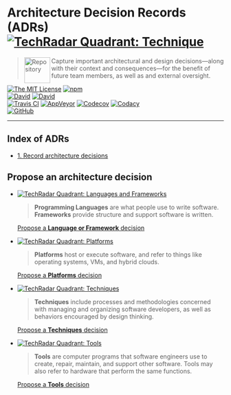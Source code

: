 # Architecture Decision Records (ADRs) [![TechRadar Quadrant: Technique][badge-tech-radar-techniques]](https://www.thoughtworks.com/radar/techniques/lightweight-architecture-decision-records)

> <img alt="Repository" src="https://cdnjs.cloudflare.com/ajax/libs/octicons/4.4.0/svg/repo.svg" height="60" width="60" align="left" valign="top"> Capture important architectural and design decisions—along with their context and consequences—for the benefit of future team members, as well as and external oversight.

[![The MIT License](https://img.shields.io/badge/license-MIT-blue.svg?style=flat-square)](http://opensource.org/licenses/MIT)
[![npm](https://img.shields.io/npm/v/architecture-decision-records.svg?style=flat-square)](https://www.npmjs.org/commonality/architecture-decision-records)
<br>
[![David](https://img.shields.io/david/commonality/architecture-decision-records.svg?style=flat-square)](https://david-dm.org/commonality/architecture-decision-records)
[![David](https://img.shields.io/david/dev/commonality/commonality/architecture-decision-records.svg?style=flat-square)](https://david-dm.org/commonality/architecture-decision-records?type=dev)<br>
[![Travis CI](https://img.shields.io/travis/commonality/commonality/architecture-decision-records.svg?style=flat-square&logo=travis)](https://travis-ci.org/commonality/commonality/architecture-decision-records)
[![AppVeyor](https://img.shields.io/appveyor/ci/commonality/architecture-decision-records.svg?style=flat-square&logo=appveyor)]()
[![Codecov](https://img.shields.io/codecov/c/github/commonality/architecture-decision-records.svg?style=flat-square&logo=codecov)]()
[![Codacy](https://img.shields.io/codacy/id.svg?style=flat-square&logo=Codacy)]()<br>
[![GitHub](https://img.shields.io/github/issues/commonality/architecture-decision-records.svg?style=flat-square&logo=github)](https://github.com/commonality/architecture-decision-records/issues)

---

## Index of ADRs

- [1. Record architecture decisions](docs/0001-record-architecture-decisions.md)

## Propose an architecture decision

- [![TechRadar Quadrant: Languages and Frameworks][badge-tech-radar-langs]][tw-tr-languages-frameworks]

   > **Programming Languages** are what people use to write software.<br>
   > **Frameworks** provide structure and support software is written.

   [Propose a **Language or Framework** decision][adr-nygard-languages-template]

- [![TechRadar Quadrant: Platforms][badge-tech-radar-platforms]][tw-tr-platforms]

   > **Platforms** host or execute software, and refer to things like operating systems, VMs, and hybrid clouds.

   [Propose a **Platforms** decision][adr-nygard-platforms-template]

- [![TechRadar Quadrant: Techniques][badge-tech-radar-techniques]][tw-tr-techniques]

   > **Techniques** include processes and methodologies concerned with managing and organizing software developers, as well as behaviors encouraged by design thinking.

   [Propose a **Techniques** decision][adr-nygard-techniques-template]

- [![TechRadar Quadrant: Tools][badge-tech-radar-tools]][tw-tr-tools]

   > **Tools** are computer programs that software engineers use to create, repair, maintain, and support other software. Tools may also refer to hardware that perform the same functions.
   >

   [Propose a **Tools** decision][adr-nygard-tools-template]

<!-- ⛔️ LINK REFERENCES(Begin) ⛔️  -->

[adr-madr-languages-frameworks]: https://github.com/commonality/architecture-decision-records/compare/adr-0001?expand=1&title=adr(languages-frameworks):%20add%20MADR%20template&template=adr_template_madr.md
[adr-madr-platforms]: https://github.com/commonality/architecture-decision-records/compare/adr-0001?expand=1&title=adr(platforms):%20add%20MADR%20template&template=adr_template_madr.md
[adr-madr-techniques]: https://github.com/commonality/architecture-decision-records/compare/adr-0001?expand=1&title=adr(techniques):%20add%20MADR%20template&template=adr_template_madr.md
[adr-madr-tools]: https://github.com/commonality/architecture-decision-records/compare/adr-0001?expand=1&title=adr(tools):%20add%20MADR%20template&template=adr_template_madr.md

[adr-nygard-languages-frameworks]: https://github.com/commonality/architecture-decision-records/compare/adr-0001?expand=1&title=adr(languages-frameworks):%20add%20MADR%20template&template=adr-nygard-template.md
[adr-nygard-platforms]: https://github.com/commonality/architecture-decision-records/compare/adr-0001?expand=1&title=adr(platforms):%20add%20MADR%20template&template=adr-nygard-template.md
[adr-nygard-techniques]: https://github.com/commonality/architecture-decision-records/compare/adr-0001?expand=1&title=adr(techniques):%20add%20MADR%20template&template=adr-nygard-template.md
[adr-nygard-tools]: https://github.com/commonality/architecture-decision-records/compare/adr-0001?expand=1&title=adr(tools):%20add%20MADR%20template&template=adr-nygard-template.md
[badge-tech-radar-langs]: https://img.shields.io/badge/Tech--Radar-Languages%20%26%20Frameworks-b32059.svg?style=for-the-badge
[badge-tech-radar-platforms]: https://img.shields.io/badge/Tech--Radar-Platforms-f38a3e.svg?style=for-the-badge
[badge-tech-radar-techniques]: https://img.shields.io/badge/Tech--Radar-Techniques-1ebccd.svg?style=for-the-badge
<!-- [badge-tech-radar-tools]: https://img.shields.io/badge/TechRadar-Tools-86b782.svg?style=flat-square -->
[badge-tech-radar-tools]: https://img.shields.io/badge/Tech--Radar-Tools-86b782.svg?longCache=true&style=for-the-badge

[icon-octicon-link-external]: https://cdnjs.cloudflare.com/ajax/libs/octicons/4.4.0/svg/link-external.svg
[icon-octicon-file-text]: https://cdnjs.cloudflare.com/ajax/libs/octicons/4.4.0/svg/file-text.svg
[icon-octicon-info]: https://cdnjs.cloudflare.com/ajax/libs/octicons/4.4.0/svg/info.svg
[icon-octicon-thumbsup]: https://cdnjs.cloudflare.com/ajax/libs/octicons/4.4.0/svg/thumbsup.svg

<!-- QUADRANT: Languages and Frameworks -->
[label-langs-frameworks-img]: https://fakeimg.pl/200x40/b32059/FFF/?text=Languages+%26+Frameworks&font_size=24
[label-tech-radar-langs-frameworks-img]: https://fakeimg.pl/200x80/b32059/FFF/?text=TechRadar:%0ALanguages+%26+Frameworks&font_size=24
[menu-quad-languages-img]: docs/img/readme/menu_quadrant_languages.png
<!-- RINGS: Languages and Frameworks -->
[label-tech-radar-langs-frameworks-adopt-img]: https://fakeimg.pl/80x40/b32059/FFF/?text=Adopt&font_size=18
[label-tech-radar-langs-frameworks-trial-img]: https://fakeimg.pl/80x40/b32059/FFF/?text=Trial&font_size=18
[label-tech-radar-langs-frameworks-assess-img]: https://fakeimg.pl/80x40/b32059/FFF/?text=Assess&font_size=18
[label-tech-radar-langs-frameworks-hold-img]: https://fakeimg.pl/80x40/b32059/FFF/?text=Hold&font_size=18
<!-- QUADRANT: Platforms -->
[label-platforms-img]: https://fakeimg.pl/200x40/f38a3e/FFF/?text=Platforms&font_size=24
[label-tech-radar-platforms-img]: https://fakeimg.pl/200x80/f38a3e/FFF/?text=TechRadar:+Platforms&font_size=24
<!-- RINGS: Platforms -->
[label-tech-radar-platforms-adopt-img]: https://fakeimg.pl/80x40/f38a3e/FFF/?text=Adopt&font_size=18
[label-tech-radar-platforms-trial-img]: https://fakeimg.pl/80x40/f38a3e/FFF/?text=Trial&font_size=18
[label-tech-radar-platforms-assess-img]: https://fakeimg.pl/80x40/f38a3e/FFF/?text=Assess&font_size=18
[label-tech-radar-platforms-hold-img]: https://fakeimg.pl/80x40/f38a3e/FFF/?text=Hold&font_size=18
<!-- QUADRANT: Techniques -->
[label-techniques-img]: https://fakeimg.pl/200x40/1ebccd/FFF/?text=Techniques&font_size=24
[label-tech-radar-techniques-img]: https://fakeimg.pl/200x80/1ebccd/FFF/?text=TechRadar:+Techniques&font_size=24
<!-- RINGS: Techniques -->
[label-tech-radar-techniques-adopt-img]: https://fakeimg.pl/80x40/1ebccd/FFF/?text=Adopt&font_size=18
[label-tech-radar-techniques-trial-img]: https://fakeimg.pl/80x40/1ebccd/FFF/?text=Trial&font_size=18
[label-tech-radar-techniques-assess-img]: https://fakeimg.pl/80x40/1ebccd/FFF/?text=Assess&font_size=18
[label-tech-radar-techniques-hold-img]: https://fakeimg.pl/80x40/1ebccd/FFF/?text=Hold&font_size=18
<!-- QUADRANT: Tools -->
[label-tools-img]: https://fakeimg.pl/200x40/86b782/FFF/?text=Tools&font_size=24
[label-tech-radar-tools-img]: https://fakeimg.pl/200x80/86b782/FFF/?text=TechRadar:+Tools&font_size=24
<!-- RINGS: Tools -->
[label-tech-radar-tools-adopt-img]: https://fakeimg.pl/80x40/86b782/FFF/?text=Adopt&font_size=18
[label-tech-radar-tools-trial-img]: https://fakeimg.pl/80x40/86b782/FFF/?text=Trial&font_size=18
[label-tech-radar-tools-assess-img]: https://fakeimg.pl/80x40/86b782/FFF/?text=Assess&font_size=18
[label-tech-radar-tools-hold-img]: https://fakeimg.pl/80x40/86b782/FFF/?text=Hold&font_size=18
[icon-octicon-question]: https://cdnjs.cloudflare.com/ajax/libs/octicons/4.4.0/svg/question.svg
[tw-tr-languages-frameworks]: https://thoughtworks.com/radar/languages-and-frameworks
[tw-tr-platforms]: https://thoughtworks.com/radar/platforms
[tw-tr-techniques]: https://thoughtworks.com/radar/techniques
[tw-tr-tools]: https://thoughtworks.com/radar/tools
[tw-tech-radar-faq-url]: https://www.thoughtworks.com/radar/a-z
[img-logo-commonality]: ./docs/img/logo-commonalaxy.png

[pr-lang-nygard]: https://github.com/commonality/architecture-decision-records/compare/adr-0001?quick_pull=1&title=adr(languages-frameworks):%20add%20MADR%20template&template=adr-nygard-template.md

[adr-nygard-languages-template]: https://github.com/commonality/architecture-decision-records/new/master/docs/adr?filename=rename-me.md&value=%23+%5BADR-ID%5D.+%5BSummarized+title+of+decision%5D%0D%0A%0D%0ADate%3A+YYYY-MM-DD%0D%0A%0D%0A%23%23+Status%0D%0A%0D%0A%7C+ADR+Status++++%7C+Capability+-+Category++%7C+TechRadar+Quadrant+-+Ring++%7C%0D%0A%7C%3A-------------%3A%7C%3A----------------------%3A%7C%3A----------------%3A%7C%0D%0A%7C+%21%5BADR+Status%3A+Proposed%5D%5Blabel-adr-proposed-img%5D+%7C+%5BCapability+%21%5BExternal+link%5D%5Bicon-octicon-link-external%5D%5D%28.%29%3Chr%3E%5BCategory+%21%5BExternal+link%5D%5Bicon-octicon-link-external%5D%5D%28.%29+%7C+%5B%21%5BTechRadar%3A+Languages+and+Frameworks%5D%5Blabel-langs-frameworks-img%5D%5D%5Btw-tech-radar-langs-frameworks-url%5D%3Chr%3E%21%5BHold%5D%5Blabel-tech-radar-langs-frameworks-hold-img%5D+%7C%0D%0A%0D%0A%23%23+Context%0D%0A%0D%0A%3E+Describe+the+issue+that+is+motivating+this+decision+or+change.%0D%0A%0D%0A%23%23+Decision%0D%0A%0D%0A%3E+State+your+proposed+decision.%0D%0A%0D%0A%23%23+Consequences%0D%0A%0D%0A%3E+Objectively+list+how+this+change+will+make+work+easier+or+more+difficult.%0D%0A%0D%0A%3C%21--+ADR+Status+Images+--%3E%0D%0A%0D%0A%5Blabel-adr-proposed-img%5D%3A+https%3A%2F%2Ffakeimg.pl%2F160x40%2F0052cc%2FFFF%2F%3Ftext%3DProposed%26font_size%3D26%0D%0A%5Blabel-adr-accepted-img%5D%3A+https%3A%2F%2Ffakeimg.pl%2F160x40%2F0e8a16%2FFFF%2F%3Ftext%3DAccepted%26font_size%3D26%0D%0A%5Blabel-adr-rejected-img%5D%3A+https%3A%2F%2Ffakeimg.pl%2F160x40%2F666%2FFFF%2F%3Ftext%3DRejected%26font_size%3D26%0D%0A%5Blabel-adr-deprecated-img%5D%3A+https%3A%2F%2Ffakeimg.pl%2F160x40%2Fb60205%2FFFF%2F%3Ftext%3DDeprecated%26font_size%3D26%0D%0A%5Blabel-adr-superseded-img%5D%3A+https%3A%2F%2Ffakeimg.pl%2F160x40%2Fe99695%2F000%2F%3Ftext%3DSuperseded%26font_size%3D26%0D%0A%0D%0A%3C%21--+Icons+--%3E%0D%0A%0D%0A%5Bfake-images-pl-github-url%5D%3A+https%3A%2F%2Fgithub.com%2FRydgel%2FFake-images-please+%22View+the+source+code+on+GitHub.%22%0D%0A%5Bicon-checklist%5D%3A+https%3A%2F%2Fcdnjs.cloudflare.com%2Fajax%2Flibs%2Focticons%2F4.4.0%2Fsvg%2Fchecklist.svg%0D%0A%5Bicon-clippy%5D%3A+https%3A%2F%2Fcdnjs.cloudflare.com%2Fajax%2Flibs%2Focticons%2F4.4.0%2Fsvg%2Fclippy.svg%0D%0A%5Bicon-octicon-link-external%5D%3A+https%3A%2F%2Fcdnjs.cloudflare.com%2Fajax%2Flibs%2Focticons%2F4.4.0%2Fsvg%2Flink-external.svg%0D%0A%5Bicon-mark-github%5D%3A+https%3A%2F%2Fcdnjs.cloudflare.com%2Fajax%2Flibs%2Focticons%2F4.4.0%2Fsvg%2Fmark-github.svg%0D%0A%5Bicon-md%5D%3A+https%3A%2F%2Fcdnjs.cloudflare.com%2Fajax%2Flibs%2Focticons%2F4.4.0%2Fsvg%2Fmarkdown.svg%0D%0A%5Bicon-media%5D%3A+https%3A%2F%2Fcdnjs.cloudflare.com%2Fajax%2Flibs%2Focticons%2F4.4.0%2Fsvg%2Ffile-media.svg%0D%0A%0D%0A%3C%21--+TechRadar+Quadrants+--%3E%0D%0A%0D%0A%3C%21--+QUADRANT%3A+Languages+and+Frameworks+--%3E%0D%0A%0D%0A%5Blabel-langs-frameworks-img%5D%3A+https%3A%2F%2Ffakeimg.pl%2F200x40%2Fb32059%2FFFF%2F%3Ftext%3DLanguages%2B%2526%2BFrameworks%26font_size%3D24%0D%0A%5Blabel-tech-radar-langs-frameworks-img%5D%3A+https%3A%2F%2Ffakeimg.pl%2F200x80%2Fb32059%2FFFF%2F%3Ftext%3DTechRadar%3A%250ALanguages%2B%2526%2BFrameworks%26font_size%3D24%0D%0A%0D%0A%3C%21--+RINGS%3A+Languages+and+Frameworks+--%3E%0D%0A%0D%0A%5Blabel-tech-radar-langs-frameworks-adopt-img%5D%3A+https%3A%2F%2Ffakeimg.pl%2F80x40%2Fb32059%2FFFF%2F%3Ftext%3DAdopt%26font_size%3D18%0D%0A%5Blabel-tech-radar-langs-frameworks-trial-img%5D%3A+https%3A%2F%2Ffakeimg.pl%2F80x40%2Fb32059%2FFFF%2F%3Ftext%3DTrial%26font_size%3D18%0D%0A%5Blabel-tech-radar-langs-frameworks-assess-img%5D%3A+https%3A%2F%2Ffakeimg.pl%2F80x40%2Fb32059%2FFFF%2F%3Ftext%3DAssess%26font_size%3D18%0D%0A%5Blabel-tech-radar-langs-frameworks-hold-img%5D%3A+https%3A%2F%2Ffakeimg.pl%2F80x40%2Fb32059%2FFFF%2F%3Ftext%3DHold%26font_size%3D18%0D%0A%0D%0A%3C%21--+QUADRANT%3A+Platforms+--%3E%0D%0A%0D%0A%5Blabel-platforms-img%5D%3A+https%3A%2F%2Ffakeimg.pl%2F200x40%2Ff38a3e%2FFFF%2F%3Ftext%3DPlatforms%26font_size%3D24%0D%0A%5Blabel-tech-radar-platforms-img%5D%3A+https%3A%2F%2Ffakeimg.pl%2F200x80%2Ff38a3e%2FFFF%2F%3Ftext%3DTechRadar%3A%2BPlatforms%26font_size%3D24%0D%0A%0D%0A%3C%21--+RINGS%3A+Platforms+--%3E%0D%0A%0D%0A%5Blabel-tech-radar-platforms-adopt-img%5D%3A+https%3A%2F%2Ffakeimg.pl%2F80x40%2Ff38a3e%2FFFF%2F%3Ftext%3DAdopt%26font_size%3D18%0D%0A%5Blabel-tech-radar-platforms-trial-img%5D%3A+https%3A%2F%2Ffakeimg.pl%2F80x40%2Ff38a3e%2FFFF%2F%3Ftext%3DTrial%26font_size%3D18%0D%0A%5Blabel-tech-radar-platforms-assess-img%5D%3A+https%3A%2F%2Ffakeimg.pl%2F80x40%2Ff38a3e%2FFFF%2F%3Ftext%3DAssess%26font_size%3D18%0D%0A%5Blabel-tech-radar-platforms-hold-img%5D%3A+https%3A%2F%2Ffakeimg.pl%2F80x40%2Ff38a3e%2FFFF%2F%3Ftext%3DHold%26font_size%3D18%0D%0A%0D%0A%3C%21--+QUADRANT%3A+Techniques+--%3E%0D%0A%0D%0A%5Blabel-techniques-img%5D%3A+https%3A%2F%2Ffakeimg.pl%2F200x40%2F1ebccd%2FFFF%2F%3Ftext%3DTechniques%26font_size%3D24%0D%0A%5Blabel-tech-radar-techniques-img%5D%3A+https%3A%2F%2Ffakeimg.pl%2F200x80%2F1ebccd%2FFFF%2F%3Ftext%3DTechRadar%3A%2BTechniques%26font_size%3D24%0D%0A%0D%0A%3C%21--+RINGS%3A+Techniques+--%3E%0D%0A%0D%0A%5Blabel-tech-radar-techniques-adopt-img%5D%3A+https%3A%2F%2Ffakeimg.pl%2F80x40%2F1ebccd%2FFFF%2F%3Ftext%3DAdopt%26font_size%3D18%0D%0A%5Blabel-tech-radar-techniques-trial-img%5D%3A+https%3A%2F%2Ffakeimg.pl%2F80x40%2F1ebccd%2FFFF%2F%3Ftext%3DTrial%26font_size%3D18%0D%0A%5Blabel-tech-radar-techniques-assess-img%5D%3A+https%3A%2F%2Ffakeimg.pl%2F80x40%2F1ebccd%2FFFF%2F%3Ftext%3DAssess%26font_size%3D18%0D%0A%5Blabel-tech-radar-techniques-hold-img%5D%3A+https%3A%2F%2Ffakeimg.pl%2F80x40%2F1ebccd%2FFFF%2F%3Ftext%3DHold%26font_size%3D18%0D%0A%0D%0A%3C%21--+QUADRANT%3A+Tools+--%3E%0D%0A%0D%0A%5Blabel-tools-img%5D%3A+https%3A%2F%2Ffakeimg.pl%2F200x40%2F86b782%2FFFF%2F%3Ftext%3DTools%26font_size%3D24%0D%0A%5Blabel-tech-radar-tools-img%5D%3A+https%3A%2F%2Ffakeimg.pl%2F200x80%2F86b782%2FFFF%2F%3Ftext%3DTechRadar%3A%2BTools%26font_size%3D24%0D%0A%0D%0A%3C%21--+RINGS%3A+Tools+--%3E%0D%0A%0D%0A%5Blabel-tech-radar-tools-adopt-img%5D%3A+https%3A%2F%2Ffakeimg.pl%2F80x40%2F86b782%2FFFF%2F%3Ftext%3DAdopt%26font_size%3D18%0D%0A%5Blabel-tech-radar-tools-trial-img%5D%3A+https%3A%2F%2Ffakeimg.pl%2F80x40%2F86b782%2FFFF%2F%3Ftext%3DTrial%26font_size%3D18%0D%0A%5Blabel-tech-radar-tools-assess-img%5D%3A+https%3A%2F%2Ffakeimg.pl%2F80x40%2F86b782%2FFFF%2F%3Ftext%3DAssess%26font_size%3D18%0D%0A%5Blabel-tech-radar-tools-hold-img%5D%3A+https%3A%2F%2Ffakeimg.pl%2F80x40%2F86b782%2FFFF%2F%3Ftext%3DHold%26font_size%3D18%0D%0A%0D%0A%3C%21--+Web+pages%3A+external+--%3E%0D%0A%0D%0A%5Bnygard-article-url%5D%3A+http%3A%2F%2Fthinkrelevance.com%2Fblog%2F2011%2F11%2F15%2Fdocumenting-architecture-decisions%0D%0A%5Btw-tech-radar-adrs%5D%3A+https%3A%2F%2Fwww.thoughtworks.com%2Fradar%2Ftechniques%2Flightweight-architecture-decision-records%0D%0A%5Btw-tech-radar-evolutionary-architecture%5D%3A+https%3A%2F%2Fwww.thoughtworks.com%2Fradar%2Ftechniques%2Fevolutionary-architecture%0D%0A%5Btw-tech-radar-faq-url%5D%3A+https%3A%2F%2Fwww.thoughtworks.com%2Fradar%2Fa-z%0D%0A%5Btw-tech-radar-langs-frameworks-url%5D%3A+https%3A%2F%2Fwww.thoughtworks.com%2Fradar%2Flanguages-and-frameworks%0D%0A%5Btw-tech-radar-platforms-url%5D%3A+https%3A%2F%2Fwww.thoughtworks.com%2Fradar%2Fplatforms%0D%0A%5Btw-tech-radar-techniques-url%5D%3A+https%3A%2F%2Fwww.thoughtworks.com%2Fradar%2Ftechniques%0D%0A%5Btw-tech-radar-tools-url%5D%3A+https%3A%2F%2Fwww.thoughtworks.com%2Fradar%2Ftools
[adr-nygard-platforms-template]: https://github.com/commonality/architecture-decision-records/new/master/docs/adr?filename=rename-me.md&value=%23+%5BADR-ID%5D.+%5BSummarized+title+of+decision%5D%0D%0A%0D%0ADate%3A+YYYY-MM-DD%0D%0A%0D%0A%23%23+Status%0D%0A%0D%0A%7C+ADR+Status++++%7C+Capability+-+Category++%7C+TechRadar+Quadrant+-+Ring++%7C%0D%0A%7C%3A-------------%3A%7C%3A----------------------%3A%7C%3A----------------%3A%7C%0D%0A%7C+%21%5BADR+Status%3A+Proposed%5D%5Blabel-adr-proposed-img%5D+%7C+%5BCapability+%21%5BExternal+link%5D%5Bicon-octicon-link-external%5D%5D%28.%29%3Chr%3E%5BCategory+%21%5BExternal+link%5D%5Bicon-octicon-link-external%5D%5D%28.%29+%7C+%5B%21%5BTechRadar%3A+Platforms%5D%5Blabel-platforms-img%5D%5D%5Btw-tech-radar-platforms-url%5D%3Chr%3E%21%5BHold%5D%5Blabel-tech-radar-platforms-hold-img%5D+%7C%0D%0A%0D%0A%23%23+Context%0D%0A%0D%0A%3E+Describe+the+issue+that+is+motivating+this+decision+or+change.%0D%0A%0D%0A%23%23+Decision%0D%0A%0D%0A%3E+State+your+proposed+decision.%0D%0A%0D%0A%23%23+Consequences%0D%0A%0D%0A%3E+Objectively+list+how+this+change+will+make+work+easier+or+more+difficult.%0D%0A%0D%0A%3C%21--+ADR+Status+Images+--%3E%0D%0A%0D%0A%5Blabel-adr-proposed-img%5D%3A+https%3A%2F%2Ffakeimg.pl%2F160x40%2F0052cc%2FFFF%2F%3Ftext%3DProposed%26font_size%3D26%0D%0A%5Blabel-adr-accepted-img%5D%3A+https%3A%2F%2Ffakeimg.pl%2F160x40%2F0e8a16%2FFFF%2F%3Ftext%3DAccepted%26font_size%3D26%0D%0A%5Blabel-adr-rejected-img%5D%3A+https%3A%2F%2Ffakeimg.pl%2F160x40%2F666%2FFFF%2F%3Ftext%3DRejected%26font_size%3D26%0D%0A%5Blabel-adr-deprecated-img%5D%3A+https%3A%2F%2Ffakeimg.pl%2F160x40%2Fb60205%2FFFF%2F%3Ftext%3DDeprecated%26font_size%3D26%0D%0A%5Blabel-adr-superseded-img%5D%3A+https%3A%2F%2Ffakeimg.pl%2F160x40%2Fe99695%2F000%2F%3Ftext%3DSuperseded%26font_size%3D26%0D%0A%0D%0A%3C%21--+Icons+--%3E%0D%0A%0D%0A%5Bfake-images-pl-github-url%5D%3A+https%3A%2F%2Fgithub.com%2FRydgel%2FFake-images-please+%22View+the+source+code+on+GitHub.%22%0D%0A%5Bicon-checklist%5D%3A+https%3A%2F%2Fcdnjs.cloudflare.com%2Fajax%2Flibs%2Focticons%2F4.4.0%2Fsvg%2Fchecklist.svg%0D%0A%5Bicon-clippy%5D%3A+https%3A%2F%2Fcdnjs.cloudflare.com%2Fajax%2Flibs%2Focticons%2F4.4.0%2Fsvg%2Fclippy.svg%0D%0A%5Bicon-octicon-link-external%5D%3A+https%3A%2F%2Fcdnjs.cloudflare.com%2Fajax%2Flibs%2Focticons%2F4.4.0%2Fsvg%2Flink-external.svg%0D%0A%5Bicon-mark-github%5D%3A+https%3A%2F%2Fcdnjs.cloudflare.com%2Fajax%2Flibs%2Focticons%2F4.4.0%2Fsvg%2Fmark-github.svg%0D%0A%5Bicon-md%5D%3A+https%3A%2F%2Fcdnjs.cloudflare.com%2Fajax%2Flibs%2Focticons%2F4.4.0%2Fsvg%2Fmarkdown.svg%0D%0A%5Bicon-media%5D%3A+https%3A%2F%2Fcdnjs.cloudflare.com%2Fajax%2Flibs%2Focticons%2F4.4.0%2Fsvg%2Ffile-media.svg%0D%0A%0D%0A%3C%21--+TechRadar+Quadrants+--%3E%0D%0A%0D%0A%3C%21--+QUADRANT%3A+Languages+and+Frameworks+--%3E%0D%0A%0D%0A%5Blabel-langs-frameworks-img%5D%3A+https%3A%2F%2Ffakeimg.pl%2F200x40%2Fb32059%2FFFF%2F%3Ftext%3DLanguages%2B%2526%2BFrameworks%26font_size%3D24%0D%0A%5Blabel-tech-radar-langs-frameworks-img%5D%3A+https%3A%2F%2Ffakeimg.pl%2F200x80%2Fb32059%2FFFF%2F%3Ftext%3DTechRadar%3A%250ALanguages%2B%2526%2BFrameworks%26font_size%3D24%0D%0A%0D%0A%3C%21--+RINGS%3A+Languages+and+Frameworks+--%3E%0D%0A%0D%0A%5Blabel-tech-radar-langs-frameworks-adopt-img%5D%3A+https%3A%2F%2Ffakeimg.pl%2F80x40%2Fb32059%2FFFF%2F%3Ftext%3DAdopt%26font_size%3D18%0D%0A%5Blabel-tech-radar-langs-frameworks-trial-img%5D%3A+https%3A%2F%2Ffakeimg.pl%2F80x40%2Fb32059%2FFFF%2F%3Ftext%3DTrial%26font_size%3D18%0D%0A%5Blabel-tech-radar-langs-frameworks-assess-img%5D%3A+https%3A%2F%2Ffakeimg.pl%2F80x40%2Fb32059%2FFFF%2F%3Ftext%3DAssess%26font_size%3D18%0D%0A%5Blabel-tech-radar-langs-frameworks-hold-img%5D%3A+https%3A%2F%2Ffakeimg.pl%2F80x40%2Fb32059%2FFFF%2F%3Ftext%3DHold%26font_size%3D18%0D%0A%0D%0A%3C%21--+QUADRANT%3A+Platforms+--%3E%0D%0A%0D%0A%5Blabel-platforms-img%5D%3A+https%3A%2F%2Ffakeimg.pl%2F200x40%2Ff38a3e%2FFFF%2F%3Ftext%3DPlatforms%26font_size%3D24%0D%0A%5Blabel-tech-radar-platforms-img%5D%3A+https%3A%2F%2Ffakeimg.pl%2F200x80%2Ff38a3e%2FFFF%2F%3Ftext%3DTechRadar%3A%2BPlatforms%26font_size%3D24%0D%0A%0D%0A%3C%21--+RINGS%3A+Platforms+--%3E%0D%0A%0D%0A%5Blabel-tech-radar-platforms-adopt-img%5D%3A+https%3A%2F%2Ffakeimg.pl%2F80x40%2Ff38a3e%2FFFF%2F%3Ftext%3DAdopt%26font_size%3D18%0D%0A%5Blabel-tech-radar-platforms-trial-img%5D%3A+https%3A%2F%2Ffakeimg.pl%2F80x40%2Ff38a3e%2FFFF%2F%3Ftext%3DTrial%26font_size%3D18%0D%0A%5Blabel-tech-radar-platforms-assess-img%5D%3A+https%3A%2F%2Ffakeimg.pl%2F80x40%2Ff38a3e%2FFFF%2F%3Ftext%3DAssess%26font_size%3D18%0D%0A%5Blabel-tech-radar-platforms-hold-img%5D%3A+https%3A%2F%2Ffakeimg.pl%2F80x40%2Ff38a3e%2FFFF%2F%3Ftext%3DHold%26font_size%3D18%0D%0A%0D%0A%3C%21--+QUADRANT%3A+Techniques+--%3E%0D%0A%0D%0A%5Blabel-techniques-img%5D%3A+https%3A%2F%2Ffakeimg.pl%2F200x40%2F1ebccd%2FFFF%2F%3Ftext%3DTechniques%26font_size%3D24%0D%0A%5Blabel-tech-radar-techniques-img%5D%3A+https%3A%2F%2Ffakeimg.pl%2F200x80%2F1ebccd%2FFFF%2F%3Ftext%3DTechRadar%3A%2BTechniques%26font_size%3D24%0D%0A%0D%0A%3C%21--+RINGS%3A+Techniques+--%3E%0D%0A%0D%0A%5Blabel-tech-radar-techniques-adopt-img%5D%3A+https%3A%2F%2Ffakeimg.pl%2F80x40%2F1ebccd%2FFFF%2F%3Ftext%3DAdopt%26font_size%3D18%0D%0A%5Blabel-tech-radar-techniques-trial-img%5D%3A+https%3A%2F%2Ffakeimg.pl%2F80x40%2F1ebccd%2FFFF%2F%3Ftext%3DTrial%26font_size%3D18%0D%0A%5Blabel-tech-radar-techniques-assess-img%5D%3A+https%3A%2F%2Ffakeimg.pl%2F80x40%2F1ebccd%2FFFF%2F%3Ftext%3DAssess%26font_size%3D18%0D%0A%5Blabel-tech-radar-techniques-hold-img%5D%3A+https%3A%2F%2Ffakeimg.pl%2F80x40%2F1ebccd%2FFFF%2F%3Ftext%3DHold%26font_size%3D18%0D%0A%0D%0A%3C%21--+QUADRANT%3A+Tools+--%3E%0D%0A%0D%0A%5Blabel-tools-img%5D%3A+https%3A%2F%2Ffakeimg.pl%2F200x40%2F86b782%2FFFF%2F%3Ftext%3DTools%26font_size%3D24%0D%0A%5Blabel-tech-radar-tools-img%5D%3A+https%3A%2F%2Ffakeimg.pl%2F200x80%2F86b782%2FFFF%2F%3Ftext%3DTechRadar%3A%2BTools%26font_size%3D24%0D%0A%0D%0A%3C%21--+RINGS%3A+Tools+--%3E%0D%0A%0D%0A%5Blabel-tech-radar-tools-adopt-img%5D%3A+https%3A%2F%2Ffakeimg.pl%2F80x40%2F86b782%2FFFF%2F%3Ftext%3DAdopt%26font_size%3D18%0D%0A%5Blabel-tech-radar-tools-trial-img%5D%3A+https%3A%2F%2Ffakeimg.pl%2F80x40%2F86b782%2FFFF%2F%3Ftext%3DTrial%26font_size%3D18%0D%0A%5Blabel-tech-radar-tools-assess-img%5D%3A+https%3A%2F%2Ffakeimg.pl%2F80x40%2F86b782%2FFFF%2F%3Ftext%3DAssess%26font_size%3D18%0D%0A%5Blabel-tech-radar-tools-hold-img%5D%3A+https%3A%2F%2Ffakeimg.pl%2F80x40%2F86b782%2FFFF%2F%3Ftext%3DHold%26font_size%3D18%0D%0A%0D%0A%3C%21--+Web+pages%3A+external+--%3E%0D%0A%0D%0A%5Bnygard-article-url%5D%3A+http%3A%2F%2Fthinkrelevance.com%2Fblog%2F2011%2F11%2F15%2Fdocumenting-architecture-decisions%0D%0A%5Btw-tech-radar-adrs%5D%3A+https%3A%2F%2Fwww.thoughtworks.com%2Fradar%2Ftechniques%2Flightweight-architecture-decision-records%0D%0A%5Btw-tech-radar-evolutionary-architecture%5D%3A+https%3A%2F%2Fwww.thoughtworks.com%2Fradar%2Ftechniques%2Fevolutionary-architecture%0D%0A%5Btw-tech-radar-faq-url%5D%3A+https%3A%2F%2Fwww.thoughtworks.com%2Fradar%2Fa-z%0D%0A%5Btw-tech-radar-langs-frameworks-url%5D%3A+https%3A%2F%2Fwww.thoughtworks.com%2Fradar%2Flanguages-and-frameworks%0D%0A%5Btw-tech-radar-platforms-url%5D%3A+https%3A%2F%2Fwww.thoughtworks.com%2Fradar%2Fplatforms%0D%0A%5Btw-tech-radar-techniques-url%5D%3A+https%3A%2F%2Fwww.thoughtworks.com%2Fradar%2Ftechniques%0D%0A%5Btw-tech-radar-tools-url%5D%3A+https%3A%2F%2Fwww.thoughtworks.com%2Fradar%2Ftools
[adr-nygard-techniques-template]: https://github.com/commonality/architecture-decision-records/new/master/docs/adr?filename=rename-me.md&value=%23+%5BADR-ID%5D.+%5BSummarized+title+of+decision%5D%0D%0A%0D%0ADate%3A+YYYY-MM-DD%0D%0A%0D%0A%23%23+Status%0D%0A%0D%0A%7C+ADR+Status++++%7C+Capability+-+Category++%7C+TechRadar+Quadrant+-+Ring++%7C%0D%0A%7C%3A-------------%3A%7C%3A----------------------%3A%7C%3A----------------%3A%7C%0D%0A%7C+%21%5BADR+Status%3A+Proposed%5D%5Blabel-adr-proposed-img%5D+%7C+%5BCapability+%21%5BExternal+link%5D%5Bicon-octicon-link-external%5D%5D%28.%29%3Chr%3E%5BCategory+%21%5BExternal+link%5D%5Bicon-octicon-link-external%5D%5D%28.%29+%7C+%5B%21%5BTechRadar%3A+Techniques%5D%5Blabel-techniques-img%5D%5D%5Btw-tech-radar-techniques-url%5D%3Chr%3E%21%5BHold%5D%5Blabel-tech-radar-techniques-hold-img%5D+%7C%0D%0A%0D%0A%23%23+Context%0D%0A%0D%0A%3E+Describe+the+issue+that+is+motivating+this+decision+or+change.%0D%0A%0D%0A%23%23+Decision%0D%0A%0D%0A%3E+State+your+proposed+decision.%0D%0A%0D%0A%23%23+Consequences%0D%0A%0D%0A%3E+Objectively+list+how+this+change+will+make+work+easier+or+more+difficult.%0D%0A%0D%0A%3C%21--+ADR+Status+Images+--%3E%0D%0A%0D%0A%5Blabel-adr-proposed-img%5D%3A+https%3A%2F%2Ffakeimg.pl%2F160x40%2F0052cc%2FFFF%2F%3Ftext%3DProposed%26font_size%3D26%0D%0A%5Blabel-adr-accepted-img%5D%3A+https%3A%2F%2Ffakeimg.pl%2F160x40%2F0e8a16%2FFFF%2F%3Ftext%3DAccepted%26font_size%3D26%0D%0A%5Blabel-adr-rejected-img%5D%3A+https%3A%2F%2Ffakeimg.pl%2F160x40%2F666%2FFFF%2F%3Ftext%3DRejected%26font_size%3D26%0D%0A%5Blabel-adr-deprecated-img%5D%3A+https%3A%2F%2Ffakeimg.pl%2F160x40%2Fb60205%2FFFF%2F%3Ftext%3DDeprecated%26font_size%3D26%0D%0A%5Blabel-adr-superseded-img%5D%3A+https%3A%2F%2Ffakeimg.pl%2F160x40%2Fe99695%2F000%2F%3Ftext%3DSuperseded%26font_size%3D26%0D%0A%0D%0A%3C%21--+Icons+--%3E%0D%0A%0D%0A%5Bfake-images-pl-github-url%5D%3A+https%3A%2F%2Fgithub.com%2FRydgel%2FFake-images-please+%22View+the+source+code+on+GitHub.%22%0D%0A%5Bicon-checklist%5D%3A+https%3A%2F%2Fcdnjs.cloudflare.com%2Fajax%2Flibs%2Focticons%2F4.4.0%2Fsvg%2Fchecklist.svg%0D%0A%5Bicon-clippy%5D%3A+https%3A%2F%2Fcdnjs.cloudflare.com%2Fajax%2Flibs%2Focticons%2F4.4.0%2Fsvg%2Fclippy.svg%0D%0A%5Bicon-octicon-link-external%5D%3A+https%3A%2F%2Fcdnjs.cloudflare.com%2Fajax%2Flibs%2Focticons%2F4.4.0%2Fsvg%2Flink-external.svg%0D%0A%5Bicon-mark-github%5D%3A+https%3A%2F%2Fcdnjs.cloudflare.com%2Fajax%2Flibs%2Focticons%2F4.4.0%2Fsvg%2Fmark-github.svg%0D%0A%5Bicon-md%5D%3A+https%3A%2F%2Fcdnjs.cloudflare.com%2Fajax%2Flibs%2Focticons%2F4.4.0%2Fsvg%2Fmarkdown.svg%0D%0A%5Bicon-media%5D%3A+https%3A%2F%2Fcdnjs.cloudflare.com%2Fajax%2Flibs%2Focticons%2F4.4.0%2Fsvg%2Ffile-media.svg%0D%0A%0D%0A%3C%21--+TechRadar+Quadrants+--%3E%0D%0A%0D%0A%3C%21--+QUADRANT%3A+Languages+and+Frameworks+--%3E%0D%0A%0D%0A%5Blabel-langs-frameworks-img%5D%3A+https%3A%2F%2Ffakeimg.pl%2F200x40%2Fb32059%2FFFF%2F%3Ftext%3DLanguages%2B%2526%2BFrameworks%26font_size%3D24%0D%0A%5Blabel-tech-radar-langs-frameworks-img%5D%3A+https%3A%2F%2Ffakeimg.pl%2F200x80%2Fb32059%2FFFF%2F%3Ftext%3DTechRadar%3A%250ALanguages%2B%2526%2BFrameworks%26font_size%3D24%0D%0A%0D%0A%3C%21--+RINGS%3A+Languages+and+Frameworks+--%3E%0D%0A%0D%0A%5Blabel-tech-radar-langs-frameworks-adopt-img%5D%3A+https%3A%2F%2Ffakeimg.pl%2F80x40%2Fb32059%2FFFF%2F%3Ftext%3DAdopt%26font_size%3D18%0D%0A%5Blabel-tech-radar-langs-frameworks-trial-img%5D%3A+https%3A%2F%2Ffakeimg.pl%2F80x40%2Fb32059%2FFFF%2F%3Ftext%3DTrial%26font_size%3D18%0D%0A%5Blabel-tech-radar-langs-frameworks-assess-img%5D%3A+https%3A%2F%2Ffakeimg.pl%2F80x40%2Fb32059%2FFFF%2F%3Ftext%3DAssess%26font_size%3D18%0D%0A%5Blabel-tech-radar-langs-frameworks-hold-img%5D%3A+https%3A%2F%2Ffakeimg.pl%2F80x40%2Fb32059%2FFFF%2F%3Ftext%3DHold%26font_size%3D18%0D%0A%0D%0A%3C%21--+QUADRANT%3A+Platforms+--%3E%0D%0A%0D%0A%5Blabel-platforms-img%5D%3A+https%3A%2F%2Ffakeimg.pl%2F200x40%2Ff38a3e%2FFFF%2F%3Ftext%3DPlatforms%26font_size%3D24%0D%0A%5Blabel-tech-radar-platforms-img%5D%3A+https%3A%2F%2Ffakeimg.pl%2F200x80%2Ff38a3e%2FFFF%2F%3Ftext%3DTechRadar%3A%2BPlatforms%26font_size%3D24%0D%0A%0D%0A%3C%21--+RINGS%3A+Platforms+--%3E%0D%0A%0D%0A%5Blabel-tech-radar-platforms-adopt-img%5D%3A+https%3A%2F%2Ffakeimg.pl%2F80x40%2Ff38a3e%2FFFF%2F%3Ftext%3DAdopt%26font_size%3D18%0D%0A%5Blabel-tech-radar-platforms-trial-img%5D%3A+https%3A%2F%2Ffakeimg.pl%2F80x40%2Ff38a3e%2FFFF%2F%3Ftext%3DTrial%26font_size%3D18%0D%0A%5Blabel-tech-radar-platforms-assess-img%5D%3A+https%3A%2F%2Ffakeimg.pl%2F80x40%2Ff38a3e%2FFFF%2F%3Ftext%3DAssess%26font_size%3D18%0D%0A%5Blabel-tech-radar-platforms-hold-img%5D%3A+https%3A%2F%2Ffakeimg.pl%2F80x40%2Ff38a3e%2FFFF%2F%3Ftext%3DHold%26font_size%3D18%0D%0A%0D%0A%3C%21--+QUADRANT%3A+Techniques+--%3E%0D%0A%0D%0A%5Blabel-techniques-img%5D%3A+https%3A%2F%2Ffakeimg.pl%2F200x40%2F1ebccd%2FFFF%2F%3Ftext%3DTechniques%26font_size%3D24%0D%0A%5Blabel-tech-radar-techniques-img%5D%3A+https%3A%2F%2Ffakeimg.pl%2F200x80%2F1ebccd%2FFFF%2F%3Ftext%3DTechRadar%3A%2BTechniques%26font_size%3D24%0D%0A%0D%0A%3C%21--+RINGS%3A+Techniques+--%3E%0D%0A%0D%0A%5Blabel-tech-radar-techniques-adopt-img%5D%3A+https%3A%2F%2Ffakeimg.pl%2F80x40%2F1ebccd%2FFFF%2F%3Ftext%3DAdopt%26font_size%3D18%0D%0A%5Blabel-tech-radar-techniques-trial-img%5D%3A+https%3A%2F%2Ffakeimg.pl%2F80x40%2F1ebccd%2FFFF%2F%3Ftext%3DTrial%26font_size%3D18%0D%0A%5Blabel-tech-radar-techniques-assess-img%5D%3A+https%3A%2F%2Ffakeimg.pl%2F80x40%2F1ebccd%2FFFF%2F%3Ftext%3DAssess%26font_size%3D18%0D%0A%5Blabel-tech-radar-techniques-hold-img%5D%3A+https%3A%2F%2Ffakeimg.pl%2F80x40%2F1ebccd%2FFFF%2F%3Ftext%3DHold%26font_size%3D18%0D%0A%0D%0A%3C%21--+QUADRANT%3A+Tools+--%3E%0D%0A%0D%0A%5Blabel-tools-img%5D%3A+https%3A%2F%2Ffakeimg.pl%2F200x40%2F86b782%2FFFF%2F%3Ftext%3DTools%26font_size%3D24%0D%0A%5Blabel-tech-radar-tools-img%5D%3A+https%3A%2F%2Ffakeimg.pl%2F200x80%2F86b782%2FFFF%2F%3Ftext%3DTechRadar%3A%2BTools%26font_size%3D24%0D%0A%0D%0A%3C%21--+RINGS%3A+Tools+--%3E%0D%0A%0D%0A%5Blabel-tech-radar-tools-adopt-img%5D%3A+https%3A%2F%2Ffakeimg.pl%2F80x40%2F86b782%2FFFF%2F%3Ftext%3DAdopt%26font_size%3D18%0D%0A%5Blabel-tech-radar-tools-trial-img%5D%3A+https%3A%2F%2Ffakeimg.pl%2F80x40%2F86b782%2FFFF%2F%3Ftext%3DTrial%26font_size%3D18%0D%0A%5Blabel-tech-radar-tools-assess-img%5D%3A+https%3A%2F%2Ffakeimg.pl%2F80x40%2F86b782%2FFFF%2F%3Ftext%3DAssess%26font_size%3D18%0D%0A%5Blabel-tech-radar-tools-hold-img%5D%3A+https%3A%2F%2Ffakeimg.pl%2F80x40%2F86b782%2FFFF%2F%3Ftext%3DHold%26font_size%3D18%0D%0A%0D%0A%3C%21--+Web+pages%3A+external+--%3E%0D%0A%0D%0A%5Bnygard-article-url%5D%3A+http%3A%2F%2Fthinkrelevance.com%2Fblog%2F2011%2F11%2F15%2Fdocumenting-architecture-decisions%0D%0A%5Btw-tech-radar-adrs%5D%3A+https%3A%2F%2Fwww.thoughtworks.com%2Fradar%2Ftechniques%2Flightweight-architecture-decision-records%0D%0A%5Btw-tech-radar-evolutionary-architecture%5D%3A+https%3A%2F%2Fwww.thoughtworks.com%2Fradar%2Ftechniques%2Fevolutionary-architecture%0D%0A%5Btw-tech-radar-faq-url%5D%3A+https%3A%2F%2Fwww.thoughtworks.com%2Fradar%2Fa-z%0D%0A%5Btw-tech-radar-langs-frameworks-url%5D%3A+https%3A%2F%2Fwww.thoughtworks.com%2Fradar%2Flanguages-and-frameworks%0D%0A%5Btw-tech-radar-langs-platforms-url%5D%3A+https%3A%2F%2Fwww.thoughtworks.com%2Fradar%2Fplatforms%0D%0A%5Btw-tech-radar-techniques-url%5D%3A+https%3A%2F%2Fwww.thoughtworks.com%2Fradar%2Ftechniques%0D%0A%5Btw-tech-radar-tools-url%5D%3A+https%3A%2F%2Fwww.thoughtworks.com%2Fradar%2Ftools
[adr-nygard-tools-template]: https://github.com/commonality/architecture-decision-records/new/master/docs/adr?filename=rename-me.md&value=%23+%5BADR-ID%5D.+%5BSummarized+title+of+decision%5D%0D%0A%0D%0ADate%3A+YYYY-MM-DD%0D%0A%0D%0A%23%23+Status%0D%0A%0D%0A%7C+ADR+Status++++%7C+Capability+-+Category++%7C+TechRadar+Quadrant+-+Ring++%7C%0D%0A%7C%3A-------------%3A%7C%3A----------------------%3A%7C%3A----------------%3A%7C%0D%0A%7C+%21%5BADR+Status%3A+Proposed%5D%5Blabel-adr-proposed-img%5D+%7C+%5BCapability+%21%5BExternal+link%5D%5Bicon-octicon-link-external%5D%5D%28.%29%3Chr%3E%5BCategory+%21%5BExternal+link%5D%5Bicon-octicon-link-external%5D%5D%28.%29+%7C+%5B%21%5BTechRadar%3A+Tools%5D%5Blabel-tools-img%5D%5D%5Btw-tech-radar-techniques-url%5D%3Chr%3E%21%5BHold%5D%5Blabel-tech-radar-tools-hold-img%5D+%7C%0D%0A%0D%0A%23%23+Context%0D%0A%0D%0A%3E+Describe+the+issue+that+is+motivating+this+decision+or+change.%0D%0A%0D%0A%23%23+Decision%0D%0A%0D%0A%3E+State+your+proposed+decision.%0D%0A%0D%0A%23%23+Consequences%0D%0A%0D%0A%3E+Objectively+list+how+this+change+will+make+work+easier+or+more+difficult.%0D%0A%0D%0A%3C%21--+ADR+Status+Images+--%3E%0D%0A%0D%0A%5Blabel-adr-proposed-img%5D%3A+https%3A%2F%2Ffakeimg.pl%2F160x40%2F0052cc%2FFFF%2F%3Ftext%3DProposed%26font_size%3D26%0D%0A%5Blabel-adr-accepted-img%5D%3A+https%3A%2F%2Ffakeimg.pl%2F160x40%2F0e8a16%2FFFF%2F%3Ftext%3DAccepted%26font_size%3D26%0D%0A%5Blabel-adr-rejected-img%5D%3A+https%3A%2F%2Ffakeimg.pl%2F160x40%2F666%2FFFF%2F%3Ftext%3DRejected%26font_size%3D26%0D%0A%5Blabel-adr-deprecated-img%5D%3A+https%3A%2F%2Ffakeimg.pl%2F160x40%2Fb60205%2FFFF%2F%3Ftext%3DDeprecated%26font_size%3D26%0D%0A%5Blabel-adr-superseded-img%5D%3A+https%3A%2F%2Ffakeimg.pl%2F160x40%2Fe99695%2F000%2F%3Ftext%3DSuperseded%26font_size%3D26%0D%0A%0D%0A%3C%21--+Icons+--%3E%0D%0A%0D%0A%5Bfake-images-pl-github-url%5D%3A+https%3A%2F%2Fgithub.com%2FRydgel%2FFake-images-please+%22View+the+source+code+on+GitHub.%22%0D%0A%5Bicon-checklist%5D%3A+https%3A%2F%2Fcdnjs.cloudflare.com%2Fajax%2Flibs%2Focticons%2F4.4.0%2Fsvg%2Fchecklist.svg%0D%0A%5Bicon-clippy%5D%3A+https%3A%2F%2Fcdnjs.cloudflare.com%2Fajax%2Flibs%2Focticons%2F4.4.0%2Fsvg%2Fclippy.svg%0D%0A%5Bicon-octicon-link-external%5D%3A+https%3A%2F%2Fcdnjs.cloudflare.com%2Fajax%2Flibs%2Focticons%2F4.4.0%2Fsvg%2Flink-external.svg%0D%0A%5Bicon-mark-github%5D%3A+https%3A%2F%2Fcdnjs.cloudflare.com%2Fajax%2Flibs%2Focticons%2F4.4.0%2Fsvg%2Fmark-github.svg%0D%0A%5Bicon-md%5D%3A+https%3A%2F%2Fcdnjs.cloudflare.com%2Fajax%2Flibs%2Focticons%2F4.4.0%2Fsvg%2Fmarkdown.svg%0D%0A%5Bicon-media%5D%3A+https%3A%2F%2Fcdnjs.cloudflare.com%2Fajax%2Flibs%2Focticons%2F4.4.0%2Fsvg%2Ffile-media.svg%0D%0A%0D%0A%3C%21--+TechRadar+Quadrants+--%3E%0D%0A%0D%0A%3C%21--+QUADRANT%3A+Languages+and+Frameworks+--%3E%0D%0A%0D%0A%5Blabel-langs-frameworks-img%5D%3A+https%3A%2F%2Ffakeimg.pl%2F200x40%2Fb32059%2FFFF%2F%3Ftext%3DLanguages%2B%2526%2BFrameworks%26font_size%3D24%0D%0A%5Blabel-tech-radar-langs-frameworks-img%5D%3A+https%3A%2F%2Ffakeimg.pl%2F200x80%2Fb32059%2FFFF%2F%3Ftext%3DTechRadar%3A%250ALanguages%2B%2526%2BFrameworks%26font_size%3D24%0D%0A%0D%0A%3C%21--+RINGS%3A+Languages+and+Frameworks+--%3E%0D%0A%0D%0A%5Blabel-tech-radar-langs-frameworks-adopt-img%5D%3A+https%3A%2F%2Ffakeimg.pl%2F80x40%2Fb32059%2FFFF%2F%3Ftext%3DAdopt%26font_size%3D18%0D%0A%5Blabel-tech-radar-langs-frameworks-trial-img%5D%3A+https%3A%2F%2Ffakeimg.pl%2F80x40%2Fb32059%2FFFF%2F%3Ftext%3DTrial%26font_size%3D18%0D%0A%5Blabel-tech-radar-langs-frameworks-assess-img%5D%3A+https%3A%2F%2Ffakeimg.pl%2F80x40%2Fb32059%2FFFF%2F%3Ftext%3DAssess%26font_size%3D18%0D%0A%5Blabel-tech-radar-langs-frameworks-hold-img%5D%3A+https%3A%2F%2Ffakeimg.pl%2F80x40%2Fb32059%2FFFF%2F%3Ftext%3DHold%26font_size%3D18%0D%0A%0D%0A%3C%21--+QUADRANT%3A+Platforms+--%3E%0D%0A%0D%0A%5Blabel-platforms-img%5D%3A+https%3A%2F%2Ffakeimg.pl%2F200x40%2Ff38a3e%2FFFF%2F%3Ftext%3DPlatforms%26font_size%3D24%0D%0A%5Blabel-tech-radar-platforms-img%5D%3A+https%3A%2F%2Ffakeimg.pl%2F200x80%2Ff38a3e%2FFFF%2F%3Ftext%3DTechRadar%3A%2BPlatforms%26font_size%3D24%0D%0A%0D%0A%3C%21--+RINGS%3A+Platforms+--%3E%0D%0A%0D%0A%5Blabel-tech-radar-platforms-adopt-img%5D%3A+https%3A%2F%2Ffakeimg.pl%2F80x40%2Ff38a3e%2FFFF%2F%3Ftext%3DAdopt%26font_size%3D18%0D%0A%5Blabel-tech-radar-platforms-trial-img%5D%3A+https%3A%2F%2Ffakeimg.pl%2F80x40%2Ff38a3e%2FFFF%2F%3Ftext%3DTrial%26font_size%3D18%0D%0A%5Blabel-tech-radar-platforms-assess-img%5D%3A+https%3A%2F%2Ffakeimg.pl%2F80x40%2Ff38a3e%2FFFF%2F%3Ftext%3DAssess%26font_size%3D18%0D%0A%5Blabel-tech-radar-platforms-hold-img%5D%3A+https%3A%2F%2Ffakeimg.pl%2F80x40%2Ff38a3e%2FFFF%2F%3Ftext%3DHold%26font_size%3D18%0D%0A%0D%0A%3C%21--+QUADRANT%3A+Techniques+--%3E%0D%0A%0D%0A%5Blabel-techniques-img%5D%3A+https%3A%2F%2Ffakeimg.pl%2F200x40%2F1ebccd%2FFFF%2F%3Ftext%3DTechniques%26font_size%3D24%0D%0A%5Blabel-tech-radar-techniques-img%5D%3A+https%3A%2F%2Ffakeimg.pl%2F200x80%2F1ebccd%2FFFF%2F%3Ftext%3DTechRadar%3A%2BTechniques%26font_size%3D24%0D%0A%0D%0A%3C%21--+RINGS%3A+Techniques+--%3E%0D%0A%0D%0A%5Blabel-tech-radar-techniques-adopt-img%5D%3A+https%3A%2F%2Ffakeimg.pl%2F80x40%2F1ebccd%2FFFF%2F%3Ftext%3DAdopt%26font_size%3D18%0D%0A%5Blabel-tech-radar-techniques-trial-img%5D%3A+https%3A%2F%2Ffakeimg.pl%2F80x40%2F1ebccd%2FFFF%2F%3Ftext%3DTrial%26font_size%3D18%0D%0A%5Blabel-tech-radar-techniques-assess-img%5D%3A+https%3A%2F%2Ffakeimg.pl%2F80x40%2F1ebccd%2FFFF%2F%3Ftext%3DAssess%26font_size%3D18%0D%0A%5Blabel-tech-radar-techniques-hold-img%5D%3A+https%3A%2F%2Ffakeimg.pl%2F80x40%2F1ebccd%2FFFF%2F%3Ftext%3DHold%26font_size%3D18%0D%0A%0D%0A%3C%21--+QUADRANT%3A+Tools+--%3E%0D%0A%0D%0A%5Blabel-tools-img%5D%3A+https%3A%2F%2Ffakeimg.pl%2F200x40%2F86b782%2FFFF%2F%3Ftext%3DTools%26font_size%3D24%0D%0A%5Blabel-tech-radar-tools-img%5D%3A+https%3A%2F%2Ffakeimg.pl%2F200x80%2F86b782%2FFFF%2F%3Ftext%3DTechRadar%3A%2BTools%26font_size%3D24%0D%0A%0D%0A%3C%21--+RINGS%3A+Tools+--%3E%0D%0A%0D%0A%5Blabel-tech-radar-tools-adopt-img%5D%3A+https%3A%2F%2Ffakeimg.pl%2F80x40%2F86b782%2FFFF%2F%3Ftext%3DAdopt%26font_size%3D18%0D%0A%5Blabel-tech-radar-tools-trial-img%5D%3A+https%3A%2F%2Ffakeimg.pl%2F80x40%2F86b782%2FFFF%2F%3Ftext%3DTrial%26font_size%3D18%0D%0A%5Blabel-tech-radar-tools-assess-img%5D%3A+https%3A%2F%2Ffakeimg.pl%2F80x40%2F86b782%2FFFF%2F%3Ftext%3DAssess%26font_size%3D18%0D%0A%5Blabel-tech-radar-tools-hold-img%5D%3A+https%3A%2F%2Ffakeimg.pl%2F80x40%2F86b782%2FFFF%2F%3Ftext%3DHold%26font_size%3D18%0D%0A%0D%0A%3C%21--+Web+pages%3A+external+--%3E%0D%0A%0D%0A%5Bnygard-article-url%5D%3A+http%3A%2F%2Fthinkrelevance.com%2Fblog%2F2011%2F11%2F15%2Fdocumenting-architecture-decisions%0D%0A%5Btw-tech-radar-adrs%5D%3A+https%3A%2F%2Fwww.thoughtworks.com%2Fradar%2Ftechniques%2Flightweight-architecture-decision-records%0D%0A%5Btw-tech-radar-evolutionary-architecture%5D%3A+https%3A%2F%2Fwww.thoughtworks.com%2Fradar%2Ftechniques%2Fevolutionary-architecture%0D%0A%5Btw-tech-radar-faq-url%5D%3A+https%3A%2F%2Fwww.thoughtworks.com%2Fradar%2Fa-z%0D%0A%5Btw-tech-radar-langs-frameworks-url%5D%3A+https%3A%2F%2Fwww.thoughtworks.com%2Fradar%2Flanguages-and-frameworks%0D%0A%5Btw-tech-radar-langs-platforms-url%5D%3A+https%3A%2F%2Fwww.thoughtworks.com%2Fradar%2Fplatforms%0D%0A%5Btw-tech-radar-techniques-url%5D%3A+https%3A%2F%2Fwww.thoughtworks.com%2Fradar%2Ftechniques%0D%0A%5Btw-tech-radar-tools-url%5D%3A+https%3A%2F%2Fwww.thoughtworks.com%2Fradar%2Ftools
<!-- ⛔️ LINK REFERENCES(End) ⛔️ -->
